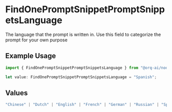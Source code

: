 # FindOnePromptSnippetPromptSnippetsLanguage

The language that the prompt is written in. Use this field to categorize the prompt for your own purpose

## Example Usage

```typescript
import { FindOnePromptSnippetPromptSnippetsLanguage } from "@orq-ai/node/models/operations";

let value: FindOnePromptSnippetPromptSnippetsLanguage = "Spanish";
```

## Values

```typescript
"Chinese" | "Dutch" | "English" | "French" | "German" | "Russian" | "Spanish"
```